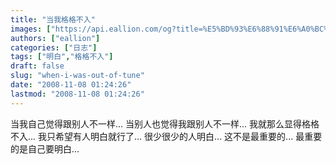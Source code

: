 ```yaml
---
title: "当我格格不入"
images: ["https://api.eallion.com/og?title=%E5%BD%93%E6%88%91%E6%A0%BC%E6%A0%BC%E4%B8%8D%E5%85%A5"]
authors: ["eallion"]
categories: ["日志"]
tags: ["明白","格格不入"]
draft: false
slug: "when-i-was-out-of-tune"
date: "2008-11-08 01:24:26"
lastmod: "2008-11-08 01:24:26"
---
```


当我自己觉得跟别人不一样...
当别人也觉得我跟别人不一样...
我就那么显得格格不入...
我只希望有人明白就行了...
很少很少的人明白...
这不是最重要的...
最重要的是自己要明白...
